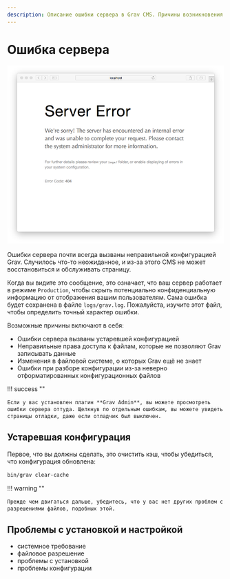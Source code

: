 ```yaml
---
description: Описание ошибки сервера в Grav CMS. Причины возникновения.
---
```


# Ошибка сервера

![](grav-server-error.png)

Ошибки сервера почти всегда вызваны неправильной конфигурацией Grav. Случилось что-то неожиданное, и из-за этого CMS не может восстановиться и обслуживать страницу.

Когда вы видите это сообщение, это означает, что ваш сервер работает в режиме `Production`, чтобы скрыть потенциально конфиденциальную информацию от отображения вашим пользователям.  Сама ошибка будет сохранена в файле `logs/grav.log`.  Пожалуйста, изучите этот файл, чтобы определить точный характер ошибки.

Возможные причины включают в себя:

* Ошибки сервера вызваны устаревшей конфигурацией
* Неправильные права доступа к файлам, которые не позволяют Grav записывать данные
* Изменения в файловой системе, о которых Grav ещё не знает
* Ошибки при разборе конфигурации из-за неверно отформатированных конфигурационных файлов


!!! success ""

    Если у вас установлен плагин **Grav Admin**, вы можете просмотреть ошибки сервера оттуда. Щелкнув по отдельным ошибкам, вы можете увидеть страницы отладки, даже если отладчик был выключен.

## Устаревшая конфигурация

Первое, что вы должны сделать, это очистить кэш, чтобы убедиться, что конфигурация обновлена:

```bash
bin/grav clear-cache
```

!!! warning ""

    Прежде чем двигаться дальше, убедитесь, что у вас нет других проблем с разрешениями файлов, подобных этой.

## Проблемы с установкой и настройкой

* системное требование
* файловое разрешение
* проблемы с установкой
* проблемы конфигурации
